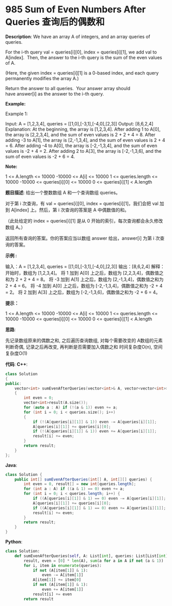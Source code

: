 # 985 Sum of Even Numbers After Queries 查询后的偶数和

__Description__:
We have an array A of integers, and an array queries of queries.

For the i-th query val = queries[i][0], index = queries[i][1], we add val to A[index].  Then, the answer to the i-th query is the sum of the even values of A.

(Here, the given index = queries[i][1] is a 0-based index, and each query permanently modifies the array A.)

Return the answer to all queries.  Your answer array should have answer[i] as the answer to the i-th query.

__Example:__

Example 1:

Input: A = [1,2,3,4], queries = [[1,0],[-3,1],[-4,0],[2,3]]
Output: [8,6,2,4]
Explanation:
At the beginning, the array is [1,2,3,4].
After adding 1 to A[0], the array is [2,2,3,4], and the sum of even values is 2 + 2 + 4 = 8.
After adding -3 to A[1], the array is [2,-1,3,4], and the sum of even values is 2 + 4 = 6.
After adding -4 to A[0], the array is [-2,-1,3,4], and the sum of even values is -2 + 4 = 2.
After adding 2 to A[3], the array is [-2,-1,3,6], and the sum of even values is -2 + 6 = 4.

__Note:__

1 <= A.length <= 10000
-10000 <= A[i] <= 10000
1 <= queries.length <= 10000
-10000 <= queries[i][0] <= 10000
0 <= queries[i][1] < A.length

__题目描述__:
给出一个整数数组 A 和一个查询数组 queries。

对于第 i 次查询，有 val = queries[i][0], index = queries[i][1]，我们会把 val 加到 A[index] 上。然后，第 i 次查询的答案是 A 中偶数值的和。

（此处给定的 index = queries[i][1] 是从 0 开始的索引，每次查询都会永久修改数组 A。）

返回所有查询的答案。你的答案应当以数组 answer 给出，answer[i] 为第 i 次查询的答案。

__示例 :__

输入：A = [1,2,3,4], queries = [[1,0],[-3,1],[-4,0],[2,3]]
输出：[8,6,2,4]
解释：
开始时，数组为 [1,2,3,4]。
将 1 加到 A[0] 上之后，数组为 [2,2,3,4]，偶数值之和为 2 + 2 + 4 = 8。
将 -3 加到 A[1] 上之后，数组为 [2,-1,3,4]，偶数值之和为 2 + 4 = 6。
将 -4 加到 A[0] 上之后，数组为 [-2,-1,3,4]，偶数值之和为 -2 + 4 = 2。
将 2 加到 A[3] 上之后，数组为 [-2,-1,3,6]，偶数值之和为 -2 + 6 = 4。

__提示：__

1 <= A.length <= 10000
-10000 <= A[i] <= 10000
1 <= queries.length <= 10000
-10000 <= queries[i][0] <= 10000
0 <= queries[i][1] < A.length

__思路__:

先记录数组原来的偶数之和, 之后遍历查询数组, 对每个需要改变的 A数组的元素判断奇偶, 记录之后再改变, 再判断是否需要加入偶数之和
时间复杂度O(n), 空间复杂度O(1)

__代码__:
__C++__:

```C++
class Solution 
{
public:
    vector<int> sumEvenAfterQueries(vector<int>& A, vector<vector<int>>& queries) 
    {
        int even = 0;
        vector<int>result(A.size());
        for (auto a : A) if (!(a & 1)) even += a;
        for (int i = 0; i < queries.size(); i++) 
        {
            if (!(A[queries[i][1]] & 1)) even -= A[queries[i][1]];
            A[queries[i][1]] += queries[i][0];
            if (!(A[queries[i][1]] & 1)) even += A[queries[i][1]];
            result[i] += even;
        }
        return result;
    }
};
```

__Java__:

```Java
class Solution {
    public int[] sumEvenAfterQueries(int[] A, int[][] queries) {
        int even = 0, result[] = new int[queries.length];
        for (int a : A) if ((a & 1) == 0) even += a;
        for (int i = 0; i < queries.length; i++) {
            if ((A[queries[i][1]] & 1) == 0) even -= A[queries[i][1]];
            A[queries[i][1]] += queries[i][0];
            if ((A[queries[i][1]] & 1) == 0) even += A[queries[i][1]];
            result[i] += even;
        }
        return result;
    }
}
```

__Python__:

```Python
class Solution:
    def sumEvenAfterQueries(self, A: List[int], queries: List[List[int]]) -> List[int]:
        result, even = [0] * len(A), sum(a for a in A if not (a & 1))
        for i, item in enumerate(queries):
            if not (A[item[1]] & 1):
                even -= A[item[1]]
            A[item[1]] += item[0]
            if not (A[item[1]] & 1):
                even += A[item[1]]
            result[i] += even
        return result
```
